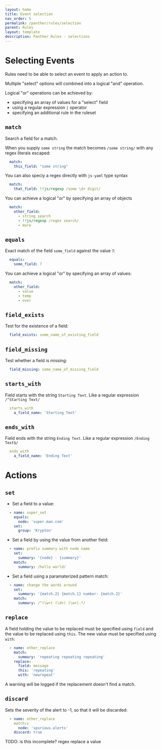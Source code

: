 ```yaml
---
layout: home
title: Event selection
nav_order: 5
permalink: /panther/rules/selection
parent: Rules
layout: template
description: Panther Rules - selections
---
```



# Selecting Events

 Rules need to be able to select an event to apply an action to.

 Multiple "select" options will combined into a logical "and" operation.

 Logical "or" operations can be achieved by:
   - specifying an array of values for a "select" field
   - using a regular expression `|` operator
   - specifying an additional rule in the ruleset


##  `match`

  Search a field for a match.

  When you supply `some string` the match becomes `/some string/` with any regex
  literals escaped:

  ```yaml
    match:
      this_field: "some string"
  ```

  You can also speciy a regex directly with `js-yaml` type syntax

  ```yaml
    match:
      that_field: !!js/regexp /some \d+ digit/
  ```

  You can achieve a logical "or" by specifying an array of objects

  ```yaml
    match:
      other_field:
        - string search
        - !!js/regexp /regex search/
        - more
  ```


## `equals`

  Exact match of the field `some_field` against the value `7`:

  ```yaml
    equals:
      some_field: 7
  ```

  You can achieve a logical "or" by specifying an array of values:

  ```yaml
    match:
      other_field:
        - value
        - temp
        - over
  ```


## `field_exists`

  Test for the existence of a field:

  ```yaml
    field_exists: some_name_of_existing_field
  ```


## `field_missing`

  Test whether a field is missing:

  ```yaml
    field_missing: some_name_of_missing_field
  ```


## `starts_with`

  Field starts with the string `Starting Text`. Like a regular expression `/^Starting Text/`

  ```yaml
    starts_with
      a_field_name: 'Starting Text'
  ```


## `ends_with`

  Field ends with the string `Ending Text`. Like a regular expression `/Ending Text$/`

  ```yaml
    ends_with
      a_field_name: 'Ending Text'
  ```



# Actions

## `set`

  * Set a field to a value:

  ```yaml
    - name: super_set
      equals:
        node: 'super.man.com'
      set:
        group: 'Krypton'
  ```

  * Set a field by using the value from another field:


  ```yaml
    - name: prefix summary with node name
      set:
        summary: '{node} - {summary}'
      match:
        summary: /hello world/
  ```

  * Set a field using a paramaterized pattern match:

  ```yaml
    - name: change the words around
      set:
        summary: '{match.2} {match.1} number: {match.2}'
      match:
        summary: /^(\w+) (\d+) (\w+).*/
  ```



## `replace`

  A field holding the value to be replaced must be specified using
  `field` and the value to be replaced using `this`. The new value
  must be specified using `with`:

  ```yaml
    - name: other_replace
      match:
        summary: 'repeating repeating repeating'
      replace:
        field: message
        this: 'repeating'
        with: 'newrepeat'
  ```

  A warning will be logged if the replacement doesn't find a match.

## `discard`

Sets the severity of the alert to -1, so that it will be discarded:

  ```yaml
    - name: other_replace
      match::
        node: 'spurious.alerts'
      discard: true
  ```

TODO: is this incomplete?
regex replace a value

